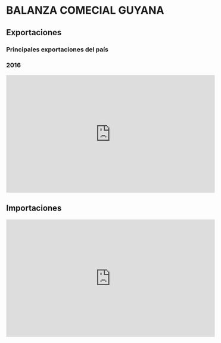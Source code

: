 #                                                                  BALANZA COMECIAL GUYANA



## Exportaciones
### Principales exportaciones del país
### 2016
<iframe width="560" height="315" src="https://oec.world/es/visualize/embed/tree_map/hs92/export/guy/all/show/2016/?controls=false" frameborder="0"></iframe>

## Importaciones
<iframe width="560" height="315" src="https://oec.world/es/visualize/embed/tree_map/hs92/export/guy/jam/show/2018/?controls=false" frameborder="0"></iframe>



